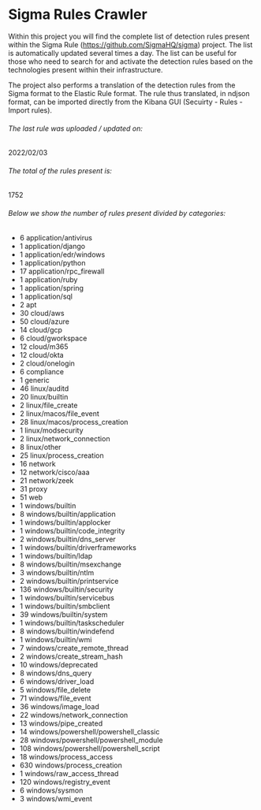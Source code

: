 # Sigma Rules Crawler
Within this project you will find the complete list of detection rules present within the Sigma Rule (https://github.com/SigmaHQ/sigma) project. The list is automatically updated several times a day.
The list can be useful for those who need to search for and activate the detection rules based on the technologies present within their infrastructure.

The project also performs a translation of the detection rules from the Sigma format to the Elastic Rule format. The rule thus translated, in ndjson format, can be imported directly from the Kibana GUI (Secuirty - Rules - Import rules).


###### The last rule was uploaded / updated on:
2022/02/03
###### The total of the rules present is:
1752
###### Below we show the number of rules present divided by categories:
- 6 application/antivirus
- 1 application/django
- 1 application/edr/windows
- 1 application/python
- 17 application/rpc_firewall
- 1 application/ruby
- 1 application/spring
- 1 application/sql
- 2 apt
- 30 cloud/aws
- 50 cloud/azure
- 14 cloud/gcp
- 6 cloud/gworkspace
- 12 cloud/m365
- 12 cloud/okta
- 2 cloud/onelogin
- 6 compliance
- 1 generic
- 46 linux/auditd
- 20 linux/builtin
- 2 linux/file_create
- 2 linux/macos/file_event
- 28 linux/macos/process_creation
- 1 linux/modsecurity
- 2 linux/network_connection
- 8 linux/other
- 25 linux/process_creation
- 16 network
- 12 network/cisco/aaa
- 21 network/zeek
- 31 proxy
- 51 web
- 1 windows/builtin
- 8 windows/builtin/application
- 1 windows/builtin/applocker
- 1 windows/builtin/code_integrity
- 2 windows/builtin/dns_server
- 1 windows/builtin/driverframeworks
- 1 windows/builtin/ldap
- 8 windows/builtin/msexchange
- 3 windows/builtin/ntlm
- 2 windows/builtin/printservice
- 136 windows/builtin/security
- 1 windows/builtin/servicebus
- 1 windows/builtin/smbclient
- 39 windows/builtin/system
- 1 windows/builtin/taskscheduler
- 8 windows/builtin/windefend
- 1 windows/builtin/wmi
- 7 windows/create_remote_thread
- 2 windows/create_stream_hash
- 10 windows/deprecated
- 8 windows/dns_query
- 6 windows/driver_load
- 5 windows/file_delete
- 71 windows/file_event
- 36 windows/image_load
- 22 windows/network_connection
- 13 windows/pipe_created
- 14 windows/powershell/powershell_classic
- 28 windows/powershell/powershell_module
- 108 windows/powershell/powershell_script
- 18 windows/process_access
- 630 windows/process_creation
- 1 windows/raw_access_thread
- 120 windows/registry_event
- 6 windows/sysmon
- 3 windows/wmi_event
